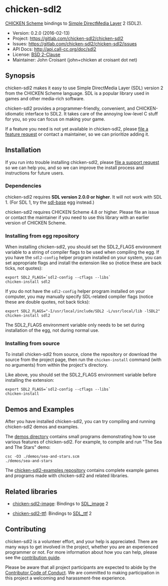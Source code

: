 # chicken-sdl2

[CHICKEN Scheme](http://call-cc.org/) bindings to
[Simple DirectMedia Layer](http://libsdl.org/) 2 (SDL2).

- Version:     0.2.0 (2016-02-13)
- Project:     https://gitlab.com/chicken-sdl2/chicken-sdl2
- Issues:      https://gitlab.com/chicken-sdl2/chicken-sdl2/issues
- API Docs:    http://api.call-cc.org/doc/sdl2
- License:     [BSD 2-Clause](LICENSE-BSD.txt)
- Maintainer:  John Croisant (john+chicken at croisant dot net)


## Synopsis

chicken-sdl2 makes it easy to use Simple DirectMedia Layer (SDL)
version 2 from the CHICKEN Scheme language. SDL is a popular library
used in games and other media-rich software.

chicken-sdl2 provides a programmer-friendly, convenient, and
CHICKEN-idiomatic interface to SDL2. It takes care of the annoying
low-level C stuff for you, so you can focus on making your game.

If a feature you need is not yet available in chicken-sdl2, please
[file a feature request](CONTRIBUTING.md#filing-feature-requests) or
contact a maintainer, so we can prioritize adding it.


## Installation

If you run into trouble installing chicken-sdl2, please
[file a support request](CONTRIBUTING.md#filing-support-requests) so
we can help you, and so we can improve the install process and
instructions for future users.

### Dependencies

chicken-sdl2 requires **SDL version 2.0.0 or higher**. It will not
work with SDL 1. (For SDL 1, try the
[sdl-base](http://wiki.call-cc.org/eggref/4/sdl-base) egg instead.)

chicken-sdl2 requires CHICKEN Scheme 4.8 or higher. Please file an
issue or contact the maintainer if you need to use this library with
an earlier version of CHICKEN Scheme.

### Installing from egg repository

When installing chicken-sdl2, you should set the SDL2_FLAGS
environment variable to a string of compiler flags to be used when
compiling the egg. If you have the `sdl2-config` helper program
installed on your system, you can set appropriate flags and install
the extension like so (notice these are back ticks, not quotes):

```
export SDL2_FLAGS=`sdl2-config --cflags --libs`
chicken-install sdl2
```

If you do not have the `sdl2-config` helper program installed on your
computer, you may manually specify SDL-related compiler flags (notice
these are double quotes, not back ticks):

```
export SDL2_FLAGS="-I/usr/local/include/SDL2 -L/usr/local/lib -lSDL2"
chicken-install sdl2
```

The SDL2_FLAGS environment variable only needs to be set during
installation of the egg, not during normal use.

### Installing from source

To install chicken-sdl2 from source, clone the repository or download
the source from the project page, then run the `chicken-install`
command (with no arguments) from within the project's directory.

Like above, you should set the SDL2_FLAGS environment variable before
installing the extension:

```
export SDL2_FLAGS=`sdl2-config --cflags --libs`
chicken-install
```


## Demos and Examples

After you have installed chicken-sdl2, you can try compiling and
running chicken-sdl2 demos and examples.

The [demos directory](https://gitlab.com/chicken-sdl2/chicken-sdl2/tree/master/demos)
contains small programs demonstrating how to use various features of chicken-sdl2.
For example, to compile and run "The Sea and The Stars" demo:

```
csc -O3 ./demos/sea-and-stars.scm
./demos/sea-and-stars
```

The [chicken-sdl2-examples repository](https://gitlab.com/chicken-sdl2/chicken-sdl2-examples)
contains complete example games and programs made with chicken-sdl2 and related libraries.


## Related libraries

- [chicken-sdl2-image](https://gitlab.com/chicken-sdl2/chicken-sdl2-image):
  Bindings to [SDL_image](http://www.libsdl.org/projects/SDL_image/) 2

- [chicken-sdl2-ttf](https://gitlab.com/chicken-sdl2/chicken-sdl2-ttf):
  Bindings to [SDL_ttf](http://www.libsdl.org/projects/SDL_ttf/) 2


## Contributing

chicken-sdl2 is a volunteer effort, and your help is appreciated.
There are many ways to get involved in the project, whether you are an
experienced programmer or not. For more information about how you can
help, please see the [contribution guide](CONTRIBUTING.md).

Please be aware that all project participants are expected to abide by
the [Contributor Code of Conduct](CODE_OF_CONDUCT.md). We are
committed to making participation in this project a welcoming and
harassment-free experience.
